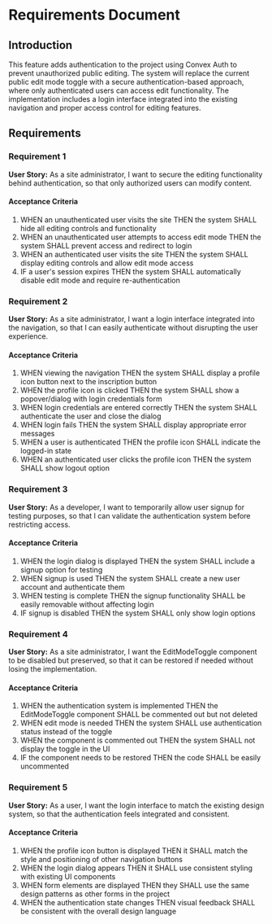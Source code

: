 # Requirements Document

## Introduction

This feature adds authentication to the project using Convex Auth to prevent unauthorized public editing. The system will replace the current public edit mode toggle with a secure authentication-based approach, where only authenticated users can access edit functionality. The implementation includes a login interface integrated into the existing navigation and proper access control for editing features.

## Requirements

### Requirement 1

**User Story:** As a site administrator, I want to secure the editing functionality behind authentication, so that only authorized users can modify content.

#### Acceptance Criteria

1. WHEN an unauthenticated user visits the site THEN the system SHALL hide all editing controls and functionality
2. WHEN an unauthenticated user attempts to access edit mode THEN the system SHALL prevent access and redirect to login
3. WHEN an authenticated user visits the site THEN the system SHALL display editing controls and allow edit mode access
4. IF a user's session expires THEN the system SHALL automatically disable edit mode and require re-authentication

### Requirement 2

**User Story:** As a site administrator, I want a login interface integrated into the navigation, so that I can easily authenticate without disrupting the user experience.

#### Acceptance Criteria

1. WHEN viewing the navigation THEN the system SHALL display a profile icon button next to the inscription button
2. WHEN the profile icon is clicked THEN the system SHALL show a popover/dialog with login credentials form
3. WHEN login credentials are entered correctly THEN the system SHALL authenticate the user and close the dialog
4. WHEN login fails THEN the system SHALL display appropriate error messages
5. WHEN a user is authenticated THEN the profile icon SHALL indicate the logged-in state
6. WHEN an authenticated user clicks the profile icon THEN the system SHALL show logout option

### Requirement 3

**User Story:** As a developer, I want to temporarily allow user signup for testing purposes, so that I can validate the authentication system before restricting access.

#### Acceptance Criteria

1. WHEN the login dialog is displayed THEN the system SHALL include a signup option for testing
2. WHEN signup is used THEN the system SHALL create a new user account and authenticate them
3. WHEN testing is complete THEN the signup functionality SHALL be easily removable without affecting login
4. IF signup is disabled THEN the system SHALL only show login options

### Requirement 4

**User Story:** As a site administrator, I want the EditModeToggle component to be disabled but preserved, so that it can be restored if needed without losing the implementation.

#### Acceptance Criteria

1. WHEN the authentication system is implemented THEN the EditModeToggle component SHALL be commented out but not deleted
2. WHEN edit mode is needed THEN the system SHALL use authentication status instead of the toggle
3. WHEN the component is commented out THEN the system SHALL not display the toggle in the UI
4. IF the component needs to be restored THEN the code SHALL be easily uncommented

### Requirement 5

**User Story:** As a user, I want the login interface to match the existing design system, so that the authentication feels integrated and consistent.

#### Acceptance Criteria

1. WHEN the profile icon button is displayed THEN it SHALL match the style and positioning of other navigation buttons
2. WHEN the login dialog appears THEN it SHALL use consistent styling with existing UI components
3. WHEN form elements are displayed THEN they SHALL use the same design patterns as other forms in the project
4. WHEN the authentication state changes THEN visual feedback SHALL be consistent with the overall design language